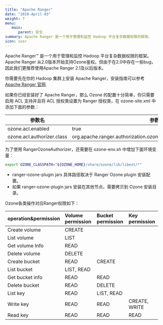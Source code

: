 ```yaml
---
title: "Apache Ranger"
date: "2019-April-03"
weight: 7
menu:
   main:
      parent: 安全
summary: Apache Ranger 是一个用于管理和监控 Hadoop 平台复杂数据权限的框架。
icon: user
---
```

<!---
  Licensed to the Apache Software Foundation (ASF) under one or more
  contributor license agreements.  See the NOTICE file distributed with
  this work for additional information regarding copyright ownership.
  The ASF licenses this file to You under the Apache License, Version 2.0
  (the "License"); you may not use this file except in compliance with
  the License.  You may obtain a copy of the License at

      http://www.apache.org/licenses/LICENSE-2.0

  Unless required by applicable law or agreed to in writing, software
  distributed under the License is distributed on an "AS IS" BASIS,
  WITHOUT WARRANTIES OR CONDITIONS OF ANY KIND, either express or implied.
  See the License for the specific language governing permissions and
  limitations under the License.
-->


Apache Ranger™ 是一个用于管理和监控 Hadoop 平台复杂数据权限的框架。Apache Ranger 从2.0版本开始支持Ozone鉴权。但由于在2.0中存在一些bug，因此我们更推荐使用Apache Ranger 2.1及以后版本。

你需要先在你的 Hadoop 集群上安装 Apache Ranger，安装指南可以参考 [Apache Ranger 官网](https://ranger.apache.org/index.html).

如果你已经安装好了 Apache Ranger，那么 Ozone 的配置十分简单，你只需要启用 ACL 支持并且将 ACL 授权类设置为 Ranger 授权类，在 ozone-site.xml 中添加下面的参数：

参数名|参数值
--------|------------------------------------------------------------
ozone.acl.enabled         | true
ozone.acl.authorizer.class| org.apache.ranger.authorization.ozone.authorizer.RangerOzoneAuthorizer

为了使用 RangerOzoneAuthorizer，还需要在 ozone-env.sh 中增加下面环境变量：
```bash
export OZONE_CLASSPATH="${OZONE_HOME}/share/ozone/lib/libext/*"
```
* ranger-ozone-plugin jars 具体路径取决于 Ranger Ozone plugin 安装配置。
* 如果 ranger-ozone-plugin jars 安装在其他节点，需要拷贝到 Ozone 安装目录。

Ozone各类操作对应Ranger权限如下：

| operation&permission | Volume  permission | Bucket permission | Key permission |
| :--- | :--- | :--- | :--- |
| Create volume | CREATE | | |
| List volume | LIST | | |
| Get volume Info | READ | | |
| Delete volume | DELETE | | |
| Create  bucket | READ | CREATE | |
| List bucket | LIST, READ | | |
| Get bucket info | READ | READ | |
| Delete bucket | READ | DELETE | |
| List key | READ | LIST, READ | |
| Write key | READ | READ | CREATE, WRITE |
| Read key | READ | READ | READ |
